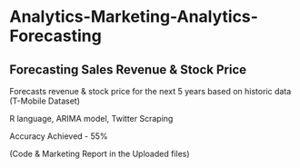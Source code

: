 # Analytics-Marketing-Analytics-Forecasting
## Forecasting Sales Revenue & Stock Price

Forecasts revenue & stock price for the next 5 years based on historic data (T-Mobile Dataset) 

R language, ARIMA model, Twitter Scraping

Accuracy Achieved - 55%

(Code & Marketing Report in the Uploaded files)

